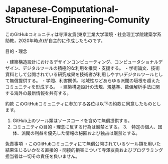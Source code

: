 # Japanese-Computational-Structural-Engineering-Comunity
このGitHubコミュニティは寺澤友貴(東京工業大学環境・社会理工学院建築学系助教，2020年時点)が自主的に作成したものです。

目的・理念

  ・建築構造設計におけるデザインコンピューティング、コンピュータショナルデザイン、デジタルツールの積極的な利用を推奨・支援する。
  ・学術論文、技術資料として公開されている研究成果を技術者が利用しやすいデジタルツールとして無償提供する。
  ・学閥、利害関係、地域性などあらゆる派閥の垣根を超えたコミュニティを形成する。
  ・建築構造設計の法規、規基準、数値解析手法に関する海外の最新情報を共有する。
  
約款
このGitHubコミュニティに参加する各位は以下の約款に同意したものとします。
  1.  GitHub上のツール類はソースコードを含めて無償提供する。
  2.  コミュニティの目的・理念に反する行為は厳禁とする。
  3.　特定の個人、団体、派閥の利益を優先した情報の秘匿および独占は厳禁とする。
  
免責事項
  ・このGitHubコミュニティにて無償公開されているツール類を用いた結果生じるいかなる直接的・間接的損害について寺澤友貴およびプログラミング担当者は一切その責任を負いません。
